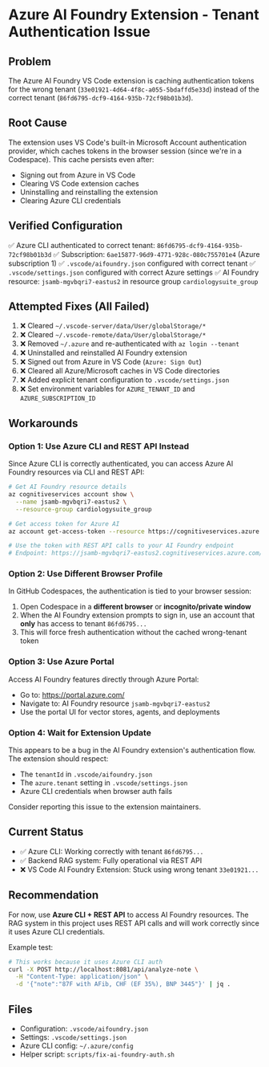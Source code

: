 # Azure AI Foundry Extension - Tenant Authentication Issue

## Problem
The Azure AI Foundry VS Code extension is caching authentication tokens for the wrong tenant (`33e01921-4d64-4f8c-a055-5bdaffd5e33d`) instead of the correct tenant (`86fd6795-dcf9-4164-935b-72cf98b01b3d`).

## Root Cause
The extension uses VS Code's built-in Microsoft Account authentication provider, which caches tokens in the browser session (since we're in a Codespace). This cache persists even after:
- Signing out from Azure in VS Code
- Clearing VS Code extension caches
- Uninstalling and reinstalling the extension
- Clearing Azure CLI credentials

## Verified Configuration
✅ Azure CLI authenticated to correct tenant: `86fd6795-dcf9-4164-935b-72cf98b01b3d`
✅ Subscription: `6ae15877-96d9-4771-928c-080c755701e4` (Azure subscription 1)
✅ `.vscode/aifoundry.json` configured with correct tenant
✅ `.vscode/settings.json` configured with correct Azure settings
✅ AI Foundry resource: `jsamb-mgvbqri7-eastus2` in resource group `cardiologysuite_group`

## Attempted Fixes (All Failed)
1. ❌ Cleared `~/.vscode-server/data/User/globalStorage/*`
2. ❌ Cleared `~/.vscode-remote/data/User/globalStorage/*`
3. ❌ Removed `~/.azure` and re-authenticated with `az login --tenant`
4. ❌ Uninstalled and reinstalled AI Foundry extension
5. ❌ Signed out from Azure in VS Code (`Azure: Sign Out`)
6. ❌ Cleared all Azure/Microsoft caches in VS Code directories
7. ❌ Added explicit tenant configuration to `.vscode/settings.json`
8. ❌ Set environment variables for `AZURE_TENANT_ID` and `AZURE_SUBSCRIPTION_ID`

## Workarounds

### Option 1: Use Azure CLI and REST API Instead
Since Azure CLI is correctly authenticated, you can access Azure AI Foundry resources via CLI and REST API:

```bash
# Get AI Foundry resource details
az cognitiveservices account show \
  --name jsamb-mgvbqri7-eastus2 \
  --resource-group cardiologysuite_group

# Get access token for Azure AI
az account get-access-token --resource https://cognitiveservices.azure.com/

# Use the token with REST API calls to your AI Foundry endpoint
# Endpoint: https://jsamb-mgvbqri7-eastus2.cognitiveservices.azure.com/
```

### Option 2: Use Different Browser Profile
In GitHub Codespaces, the authentication is tied to your browser session:

1. Open Codespace in a **different browser** or **incognito/private window**
2. When the AI Foundry extension prompts to sign in, use an account that **only** has access to tenant `86fd6795...`
3. This will force fresh authentication without the cached wrong-tenant token

### Option 3: Use Azure Portal
Access AI Foundry features directly through Azure Portal:
- Go to: https://portal.azure.com/
- Navigate to: AI Foundry resource `jsamb-mgvbqri7-eastus2`
- Use the portal UI for vector stores, agents, and deployments

### Option 4: Wait for Extension Update
This appears to be a bug in the AI Foundry extension's authentication flow. The extension should respect:
- The `tenantId` in `.vscode/aifoundry.json`
- The `azure.tenant` setting in `.vscode/settings.json`
- Azure CLI credentials when browser auth fails

Consider reporting this issue to the extension maintainers.

## Current Status
- ✅ Azure CLI: Working correctly with tenant `86fd6795...`
- ✅ Backend RAG system: Fully operational via REST API
- ❌ VS Code AI Foundry Extension: Stuck using wrong tenant `33e01921...`

## Recommendation
For now, use **Azure CLI + REST API** to access AI Foundry resources. The RAG system in this project uses REST API calls and will work correctly since it uses Azure CLI credentials.

Example test:
```bash
# This works because it uses Azure CLI auth
curl -X POST http://localhost:8081/api/analyze-note \
  -H "Content-Type: application/json" \
  -d '{"note":"87F with AFib, CHF (EF 35%), BNP 3445"}' | jq .
```

## Files
- Configuration: `.vscode/aifoundry.json`
- Settings: `.vscode/settings.json`
- Azure CLI config: `~/.azure/config`
- Helper script: `scripts/fix-ai-foundry-auth.sh`
